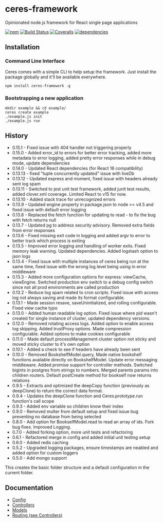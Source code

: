 # ceres-framework

Opinionated node.js framework for React single page applications

[![npm](https://img.shields.io/npm/v/ceres-framework.svg?maxAge=2592000)](https://www.npmjs.com/package/ceres-framework)
[![Build Status](http://img.shields.io/travis/ship-components/ceres-framework/master.svg?style=flat)](https://travis-ci.org/ship-components/ceres-framework)
[![Coveralls](https://img.shields.io/coveralls/ship-components/ceres-framework.svg)](https://coveralls.io/github/ship-components/ceres-framework)
[![dependencies](https://img.shields.io/david/ship-components/ceres-framework.svg?style=flat)](https://david-dm.org/ship-components/ceres-framework)

## Installation

### Command Line Interface

Ceres comes with a simple CLI to help setup the framework. Just install the package globally and it'll be available everywhere.

```shell
npm install ceres-framework -g
```

### Bootstrapping a new application

```shell
mkdir example && cd example/
ceres create example
./example.js init
./example.js run
```

## History

* 0.15.1 - Fixed issue with 404 handler not triggering properly
* 0.15.0 - Added error_id to errors for better error tracking, added more metadata to error logging, added pretty error responses while in debug mode, update dependencies
* 0.14.0 - Updated React dependencies (for React 16 compatibility)
* 0.13.13 - fixed "tuple concurrently updated" issue with liveDb
* 0.13.12 - Updated express and moment, fixed issue with headers already sent log spam
* 0.13.11 - Switched to jest unit test framework, added junit test results, added clover.xml coverage. Limited React to v15 for now.
* 0.13.10 - Added stack trace for unrecognized errors
* 0.13.9 - Updated engine property in package.json to node >= v4.5 and fixed issue with default error logging
* 0.13.8 - Replaced the fetch function for updating to read - to fix the bug with fetch returns null
* 0.13.7 - Updated pg to address security advisory. Removed extra fields from error responses
* 0.13.6 - Fixed missing exit code in logging and added argv to error to better track which process is exiting
* 0.13.5 - Improved error logging and handling of worker exits. Fixed memory leak warning. Updated dependencies. Added logstash option to json logs
* 0.13.4 - Fixed issue with multiple instances of ceres being run at the same time, fixed issue with the wrong log level being using in error middleware
* 0.13.3 - Added more configuration options for express: viewCache, viewEngine. Switched production env switch to a debug config switch since not all prod environments are called production
* 0.13.2 - Reduce log spam related to cron scripts. Fixed issue with access log not always saving and made its format configurable.
* 0.13.1 - Made session resave, saveUninitialized, and rolling configurable. Fixed view cache typo
* 0.13.0 - Added human readable log option. Fixed issue where pid wasn't created for single instance of cluster, updated dependency versions.
* 0.12.0 - Removed rotating access logs. Added option to enable access log skipping. Added trustProxy options. Made compression configurable. Added options to make cookies configurable
* 0.11.0 - Made default processManagement cluster option not sticky and moved sticky cluster to it's own option
* 0.10.1 - Added a check to see if headers have already been sent
* 0.10.0 - Removed BookshelfModel.query, Made native bookshelf functions available directly on BookshelfModel. Update error messaging middleware. Added promise support for controller methods. Switched bigints in postgres from strings to numbers. Merged parents params into children routers. Default postCreate method for bookself now returns relations
* 0.9.5 - Extracts and optimized the deepCopy function (previously as deepClone) to return the correct data format.
* 0.9.4 - Updates the deepClone function and Ceres.prototype.run function's call scope
* 0.9.3 - Added env variable so children know their index
* 0.9.0 - Removed multer from default setup and fixed issue bug preventing no database from being selected
* 0.8.0 - Add option for BookselfModel.read to read an array of ids. Fork bug fixes. Improved Logging.
* 0.7.0 - Added forking option, more unit tests and refactoring
* 0.6.1 - Refactored merge in config and added initial unit testing setup
* 0.6.0 - Added redis caching
* 0.5.2 - Upgraded logging packages, ensure timestamps are neabled and added option for custom loggers
* 0.5.0 - Add mongo support

This creates the basic folder structure and a default configuration in the current folder.

## Documentation

* [Config](docs/config.md)
* [Controllers](docs/controllers.md)
* [Models](docs/models.md)
* [Routing (see Controllers)](docs/controllers.md)
